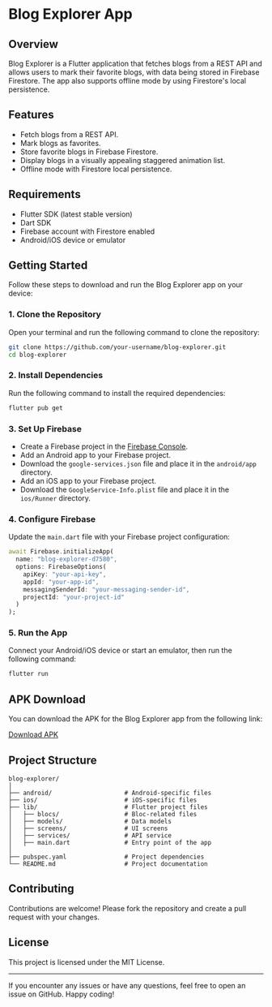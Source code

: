 # Blog Explorer App

## Overview

Blog Explorer is a Flutter application that fetches blogs from a REST API and allows users to mark their favorite blogs, with data being stored in Firebase Firestore. The app also supports offline mode by using Firestore's local persistence.

## Features

- Fetch blogs from a REST API.
- Mark blogs as favorites.
- Store favorite blogs in Firebase Firestore.
- Display blogs in a visually appealing staggered animation list.
- Offline mode with Firestore local persistence.

## Requirements

- Flutter SDK (latest stable version)
- Dart SDK
- Firebase account with Firestore enabled
- Android/iOS device or emulator

## Getting Started

Follow these steps to download and run the Blog Explorer app on your device:

### 1. Clone the Repository

Open your terminal and run the following command to clone the repository:

```sh
git clone https://github.com/your-username/blog-explorer.git
cd blog-explorer
```

### 2. Install Dependencies

Run the following command to install the required dependencies:

```sh
flutter pub get
```

### 3. Set Up Firebase

- Create a Firebase project in the [Firebase Console](https://console.firebase.google.com/).
- Add an Android app to your Firebase project.
- Download the `google-services.json` file and place it in the `android/app` directory.
- Add an iOS app to your Firebase project.
- Download the `GoogleService-Info.plist` file and place it in the `ios/Runner` directory.

### 4. Configure Firebase

Update the `main.dart` file with your Firebase project configuration:

```dart
await Firebase.initializeApp(
  name: "blog-explorer-d7580",
  options: FirebaseOptions(
    apiKey: "your-api-key",
    appId: "your-app-id",
    messagingSenderId: "your-messaging-sender-id",
    projectId: "your-project-id"
  )
);
```

### 5. Run the App

Connect your Android/iOS device or start an emulator, then run the following command:

```sh
flutter run
```

## APK Download

You can download the APK for the Blog Explorer app from the following link:

[Download APK](https://drive.google.com/file/d/1pPv-jRYqSS3piuj8afgcbtMVgoPDaJDn/view?usp=sharing)

## Project Structure

```
blog-explorer/
│
├── android/                    # Android-specific files
├── ios/                        # iOS-specific files
├── lib/                        # Flutter project files
│   ├── blocs/                  # Bloc-related files
│   ├── models/                 # Data models
│   ├── screens/                # UI screens
│   ├── services/               # API service
│   ├── main.dart               # Entry point of the app
│
├── pubspec.yaml                # Project dependencies
└── README.md                   # Project documentation
```

## Contributing

Contributions are welcome! Please fork the repository and create a pull request with your changes.

## License

This project is licensed under the MIT License.

---

If you encounter any issues or have any questions, feel free to open an issue on GitHub. Happy coding!